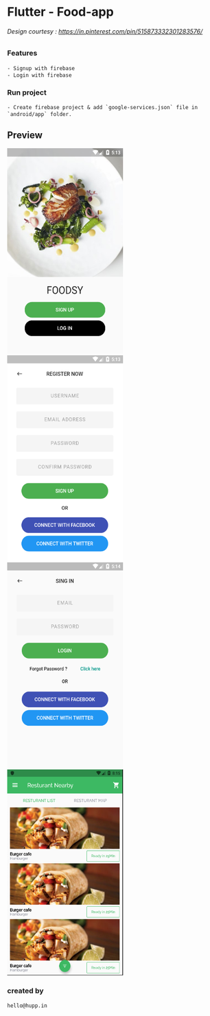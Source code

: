# Flutter - Food-app
###### Design courtesy : https://in.pinterest.com/pin/515873332301283576/


### Features
    - Signup with firebase
    - Login with firebase


### Run project
    - Create firebase project & add `google-services.json` file in `android/app` folder.


## Preview

<img src="pictures/Screenshot%202018-12-29%20at%203.43.49%20PM.png" width="270em" height="480em" ><img src="pictures/Screenshot%202018-12-29%20at%203.43.59%20PM.png" width="270em" height="480em" ><img src="pictures/Screenshot%202018-12-29%20at%203.44.14%20PM.png" width="270em" height="480em"><img src="pictures/Screenshot%202019-08-16%20at%205.45.45%20PM.png" width="270em" height="480em">

### created by 
    hello@hupp.in
